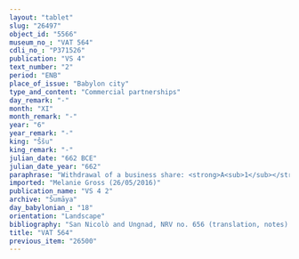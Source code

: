 ```yaml
---
layout: "tablet"
slug: "26497"
object_id: "5566"
museum_no_: "VAT 564"
cdli_no_: "P371526"
publication: "VS 4"
text_number: "2"
period: "ENB"
place_of_issue: "Babylon city"
type_and_content: "Commercial partnerships"
day_remark: "-"
month: "XI"
month_remark: "-"
year: "6"
year_remark: "-"
king: "Ššu"
king_remark: "-"
julian_date: "662 BCE"
julian_date_year: "662"
paraphrase: "Withdrawal of a business share: <strong>A<sub>1</sub></strong> removes (<em>nasāhu</em>) his share from the total amount of 1 mina and 1 shekel of silver jointly owned by <strong>A<sub>1</sub></strong>, <strong>A<sub>2</sub></strong>, <strong>A<sub>3</sub></strong>, <strong>A<sub>4</sub></strong> and <strong>A<sub>5</sub></strong>, presumably the financial basis of a business partnership. 4 witnesses and the scribe.<br /> &nbsp;<br /> <strong>A<sub>1</sub></strong> = Perˀu; <strong>A<sub>2</sub></strong> = &Scaron;umāya; <strong>A<sub>3</sub></strong> = Nab&ucirc;-gāmil; <strong>A<sub>4</sub></strong> = Bēl-&scaron;umu-i&scaron;kun; <strong>A<sub>5</sub></strong> = Nādin-Marduk; Scribe = Bēl-ibni//Bēl-eṭēru<br /> &nbsp;"
imported: "Melanie Gross (26/05/2016)"
publication_name: "VS 4 2"
archive: "Šumāya"
day_babylonian_: "18"
orientation: "Landscape"
bibliography: "San Nicolò and Ungnad, NRV no. 656 (translation, notes). Mentioned in van Driel, ZA 79, 113."
title: "VAT 564"
previous_item: "26500"
---
```

